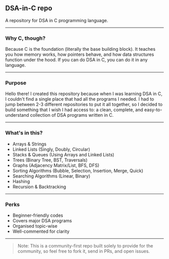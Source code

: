 ## DSA-in-C repo
A repository for DSA in C programming language. 

---

### Why C, though?
Because C is the foundation (literally the base building block). It teaches you how memory works, how pointers behave, and how data structures function under the hood. If you can do DSA in C, you can do it in any language. 

---

### Purpose
Hello there! I created this repository because when I was learning DSA in C, I couldn't find a single place that had all the programs I needed. I had to jump between 2-3 different repositories to put it all together, so I decided to build something that I wish I had access to: a clean, complete, and easy-to-understand collection of DSA programs written in C.

---

### What's in this?
- Arrays & Strings
- Linked Lists (Singly, Doubly, Circular)
- Stacks & Queues (Using Arrays and Linked Lists)
- Trees (Binary Tree, BST, Traversals)
- Graphs (Adjacency Matrix/List, BFS, DFS)
- Sorting Algorithms (Bubble, Selection, Insertion, Merge, Quick)
- Searching Algorithms (Linear, Binary)
- Hashing
- Recursion & Backtracking

---

### Perks
- Beginner-friendly codes
- Covers major DSA programs
- Organised topic-wise
- Well-commented for clarity

---

> Note: This is a community-first repo built solely to provide for the community, so feel free to fork it, send in PRs, and open issues.
